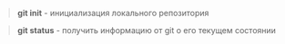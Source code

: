 > **git init** -  инициализация локального репозитория

> **git status** - получить информацию от git о его текущем состоянии
